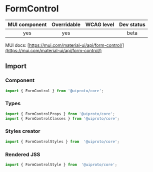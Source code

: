 # FormControl

MUI component | Overridable | WCAG level | Dev status
:-----------: | :---------: | :--------: | :------------:
yes | yes | | beta

MUI docs: [https://mui.com/material-ui/api/form-control/](https://mui.com/material-ui/api/form-control/)

## Import

### Component
```javascript
import { FormControl } from '@uiproto/core';
```
### Types
```javascript
import { FormControlProps } from '@uiproto/core';
import { FormControlClasses } from '@uiproto/core';
```

### Styles creator
```javascript
import { FormControlStyles } from  '@uiproto/core';
```

### Rendered JSS
```javascript
import { FormControlStyle } from  '@uiproto/core';
```
